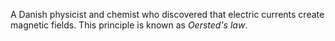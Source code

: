 A Danish physicist and chemist who discovered that electric currents create magnetic fields. This principle is known as *Oersted's law*.
